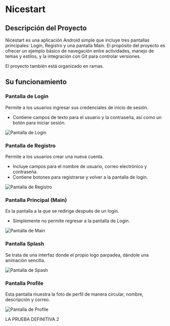 # Nicestart

## Descripción del Proyecto
Nicestart es una aplicación Android simple que incluye tres pantallas principales: Login, Registro y una pantalla Main. El propósito del proyecto es ofrecer un ejemplo básico de navegación entre actividades, manejo de temas y estilos, y la integración con Git para controlar versiones.

El proyecto también está organizado en ramas.

## Su funcionamiento

### Pantalla de Login
Permite a los usuarios ingresar sus credenciales de inicio de sesión.
- Contiene campos de texto para el usuario y la contraseña, así como un botón para iniciar sesión.

![Pantalla de Login](img/imglogin.png)

### Pantalla de Registro
Permite a los usuarios crear una nueva cuenta.
- Incluye campos para el nombre de usuario, correo electrónico y contraseña.
- Contiene botones para registrarse y volver a la pantalla de login.

![Pantalla de Registro](img/imgsingup.png)

### Pantalla Principal (Main)
Es la pantalla a la que se redirige después de un login.
- Simplemente no permite regresar a la pantalla de Login.

![Pantalla de Main](img/imgmain.png)

### Pantalla Splash
Se trata de una interfaz donde el propio logo parpadea, dándole una animación sencilla.

![Pantalla de Spash](img/imgsplash.png)

### Pantalla Profile
Esta pantalla muestra la foto de perfil de manera circular, nombre, descripción y correo.

![Pantalla de Profile](img/imgprofile.png)

LA PRUEBA DEFINITIVA 2
